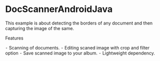 # DocScannerAndroidJava
This example is about detecting the borders of any document and then capturing the image of the same.

Features

⁃	Scanning of documents.
⁃	Editing scaned image with crop and filter option
⁃	Save scanned image to your album.
⁃	Lightweight dependency.
